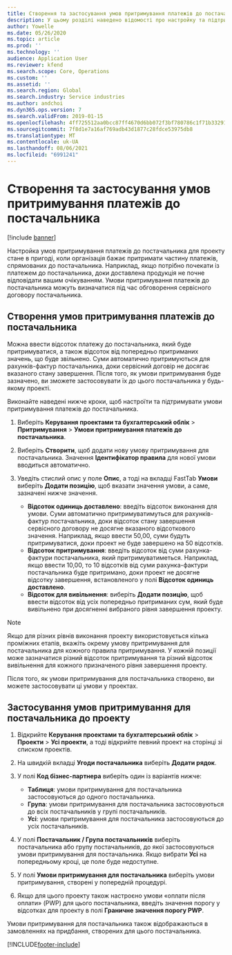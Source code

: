 ```yaml
---
title: Створення та застосування умов притримування платежів до постачальника
description: У цьому розділі наведено відомості про настройку та підтримання умов збереження платежів до постачальника.
author: Yowelle
ms.date: 05/26/2020
ms.topic: article
ms.prod: ''
ms.technology: ''
audience: Application User
ms.reviewer: kfend
ms.search.scope: Core, Operations
ms.custom: ''
ms.assetid: ''
ms.search.region: Global
ms.search.industry: Service industries
ms.author: andchoi
ms.dyn365.ops.version: 7
ms.search.validFrom: 2019-01-15
ms.openlocfilehash: 4ff725512aa0bcc87ff4670d6bb072f3bf780786c1f71b332914887f4d4ccf13
ms.sourcegitcommit: 7f8d1e7a16af769adb43d1877c28fdce53975db8
ms.translationtype: MT
ms.contentlocale: uk-UA
ms.lasthandoff: 08/06/2021
ms.locfileid: "6991241"
---
```

# <a name="create-and-apply-vendor-payment-retention-terms"></a>Створення та застосування умов притримування платежів до постачальника

[!include [banner](../includes/banner.md)] 

Настройка умов притримування платежів до постачальника для проекту стане в пригоді, коли організація бажає притримати частину платежів, спрямованих до постачальника. Наприклад, якщо потрібно почекати із платежем до постачальника, доки доставлена продукція не почне відповідати вашим очікуванням. Умови притримування платежів до постачальника можуть визначатися під час обговорення сервісного договору постачальника.

## <a name="create-vendor-payment-retention-terms"></a>Створення умов притримування платежів до постачальника

Можна ввести відсоток платежу до постачальника, який буде притримуватися, а також відсоток від попередньо притриманих значень, що буде звільнено. Суми автоматично притримуються для рахунків-фактур постачальника, доки сервісний договір не досягає вказаного стану завершення. Після того, як умови притримування буде зазначено, ви зможете застосовувати їх до цього постачальника у будь-якому проекті.

Виконайте наведені нижче кроки, щоб настроїти та підтримувати умови притримування платежів до постачальника. 

1. Виберіть **Керування проектами та бухгалтерський облік** > **Притримування** > **Умови притримування платежів до постачальника**.
2. Виберіть **Створити**, щоб додати нову умову притримування для постачальника. Значення **Ідентифікатор правила** для нової умови вводиться автоматично. 
3. Уведіть стислий опис у поле **Опис**, а тоді на вкладці FastTab **Умови** виберіть **Додати позицію**, щоб вказати значення умови, а саме, зазначені нижче значення.

   - **Відсоток одиниць доставлено**: введіть відсоток виконання для умови. Суми автоматично притримуватимуться для рахунків-фактур постачальника, доки відсоток стану завершення сервісного договору не досягне вказаного відсоткового значення. Наприклад, якщо ввести 50,00, суми будуть притримуватися, доки проект не буде завершено на 50 відсотків.
   - **Відсоток притримування**: введіть відсоток від суми рахунка-фактури постачальника, який притримуватиметься. Наприклад, якщо ввести 10,00, то 10 відсотків від суми рахунка-фактури постачальника буде притримано, доки проект не досягне відсотку завершення, встановленого у полі **Відсоток одиниць доставлено**.
   - **Відсоток для вивільнення**: виберіть **Додати позицію**, щоб ввести відсоток від усіх попередньо притриманих сум, який буде вивільнено при досягненні вибраного рівня завершення проекту.

> [!NOTE]
> Якщо для різних рівнів виконання проекту використовується кілька проміжних етапів, вкажіть окрему умову притримування для постачальника для кожного правила притримування. У кожній позиції може зазначатися різний відсоток притримування та різний відсоток вивільнення для кожного призначеного рівня завершення проекту.

Після того, як умови притримування для постачальника створено, ви можете застосовувати ці умови у проектах.

## <a name="apply-vendor-retention-terms-to-a-project"></a>Застосування умов притримування для постачальника до проекту

1. Відкрийте **Керування проектами та бухгалтерський облік** > **Проекти** > **Усі проекти**, а тоді відкрийте певний проект на сторінці зі списком проектів.
2. На швидкій вкладці **Угоди постачальника** виберіть **Додати рядок**.
3. У полі **Код бізнес-партнера** виберіть один із варіантів нижче: 

   - **Таблиця**: умови притримування для постачальника застосовуються до одного постачальника.
   - **Група**: умови притримування для постачальника застосовуються до всіх постачальників у групі постачальників.
   - **Усі**: умови притримування для постачальника застосовуються до усіх постачальників.

4. У полі **Постачальник / Група постачальників** виберіть постачальника або групу постачальників, до якої застосовуються умови притримування для постачальника. Якщо вибрати **Усі** на попередньому кроці, це поле буде недоступне.
5. У полі **Умови притримування для постачальника** виберіть умови притримування, створені у попередній процедурі.
6. Якщо для цього проекту також настроєно умови «оплати після оплати» (PWP) для цього постачальника, введіть значення порогу у відсотках для проекту в полі **Граничне значення порогу PWP**.

Умови притримування для постачальника також відображаються в замовленнях на придбання, створених для цього постачальника.


[!INCLUDE[footer-include](../includes/footer-banner.md)]